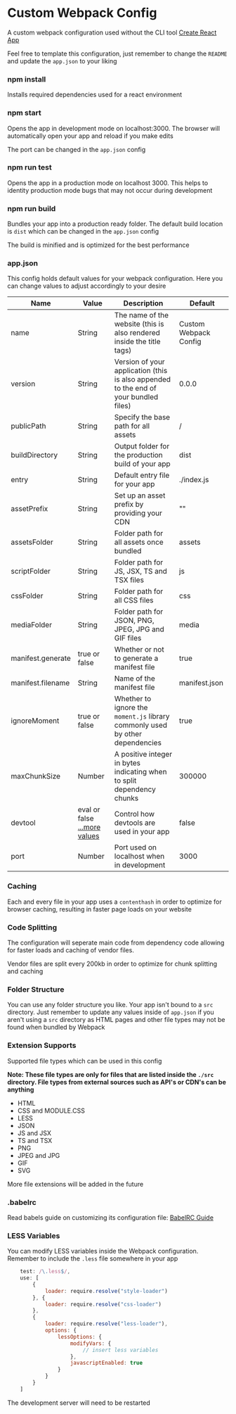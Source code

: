 # Custom Webpack Config

A custom webpack configuration used without the CLI tool [Create React App](https://reactjs.org/docs/create-a-new-react-app.html)

Feel free to template this configuration, just remember to change the `README` and update the `app.json` to your liking

### npm install

Installs required dependencies used for a react environment

### npm start

Opens the app in development mode on localhost:3000. The browser will automatically open your app and reload if you make edits

The port can be changed in the `app.json` config

### npm run test

Opens the app in a production mode on localhost 3000. This helps to identity production mode bugs that may not occur during development

### npm run build

Bundles your app into a production ready folder. The default build location is `dist` which can be changed in the `app.json` config

The build is minified and is optimized for the best performance

### app.json

This config holds default values for your webpack configuration. Here you can change values to adjust accordingly to your desire

Name | Value | Description | Default
---- | ----- | ----------- | -------
name | String | The name of the website (this is also rendered inside the title tags) | Custom Webpack Config
version | String | Version of your application (this is also appended to the end of your bundled files) | 0.0.0
publicPath | String | Specify the base path for all assets | /
buildDirectory | String | Output folder for the production build of your app | dist
entry | String | Default entry file for your app | ./index.js
assetPrefix | String | Set up an asset prefix by providing your CDN | ""
assetsFolder | String | Folder path for all assets once bundled | assets
scriptFolder | String | Folder path for JS, JSX, TS and TSX files | js
cssFolder | String | Folder path for all CSS files | css
mediaFolder | String | Folder path for JSON, PNG, JPEG, JPG and GIF files | media
manifest.generate | true or false | Whether or not to generate a manifest file | true
manifest.filename | String | Name of the manifest file | manifest.json
ignoreMoment | true or false | Whether to ignore the `moment.js` library commonly used by other dependencies | true
maxChunkSize | Number | A positive integer in bytes indicating when to split dependency chunks | 300000
devtool | eval or false [...more values](https://webpack.js.org/configuration/devtool/) | Control how devtools are used in your app | false
port | Number | Port used on localhost when in development | 3000

### Caching

Each and every file in your app uses a `contenthash` in order to optimize for browser caching, resulting in faster page loads on your website

### Code Splitting

The configuration will seperate main code from dependency code allowing for faster loads and caching of vendor files.

Vendor files are split every 200kb in order to optimize for chunk splitting and caching

### Folder Structure

You can use any folder structure you like. Your app isn't bound to a `src` directory. Just remember to update any values inside of `app.json` if you aren't using a `src` directory as HTML pages and other file types may not be found when bundled by Webpack

### Extension Supports

Supported file types which can be used in this config

**Note: These file types are only for files that are listed inside the `./src` directory. File types from external sources such as API's or CDN's can be anything**

* HTML
* CSS and MODULE.CSS
* LESS
* JSON
* JS and JSX
* TS and TSX
* PNG
* JPEG and JPG
* GIF
* SVG

More file extensions will be added in the future

### .babelrc

Read babels guide on customizing its configuration file: [BabelRC Guide](https://babeljs.io/docs/en/config-files)

### LESS Variables

You can modify LESS variables inside the Webpack configuration. Remember to include the `.less` file somewhere in your app

```js
    test: /\.less$/,
    use: [
        {
            loader: require.resolve("style-loader")
        }, {
            loader: require.resolve("css-loader")
        },
        {
            loader: require.resolve("less-loader"),
            options: {
                lessOptions: {
                    modifyVars: {
                        // insert less variables
                    },
                    javascriptEnabled: true
                }
            }
        }
    ]
```

The development server will need to be restarted

